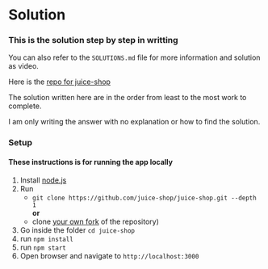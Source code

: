 # Solution

### This is the solution step by step in writting

You can also refer to the `SOLUTIONS.md` file for more information and solution as video.

Here is the [repo for juice-shop](https://github.com/juice-shop/juice-shop.git)

The solution written here are in the order from least to the most work to complete.

I am only writing the answer with no explanation or how to find the solution.

### Setup

#### These instructions is for running the app locally

1. Install [node.js](https://nodejs.org/en/)
2. Run
    * `git clone https://github.com/juice-shop/juice-shop.git --depth 1`<br>
    __or__
    * clone [your own fork](https://github.com/juice-shop/juice-shop/fork)
   of the repository)
3. Go inside the folder `cd juice-shop`
4. run `npm install`
5. run `npm start`
6. Open browser and navigate to `http://localhost:3000`
